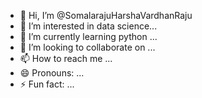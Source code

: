 - 👋 Hi, I’m @SomalarajuHarshaVardhanRaju
- 👀 I’m interested in data science...
- 🌱 I’m currently learning python ...
- 💞️ I’m looking to collaborate on  ...
- 📫 How to reach me ...
- 😄 Pronouns: ...
- ⚡ Fun fact: ...

<!---
SomalarajuHarshaVardhanRaju/SomalarajuHarshaVardhanRaju is a ✨ special ✨ repository because its `README.md` (this file) appears on your GitHub profile.
You can click the Preview link to take a look at your changes.
--->
